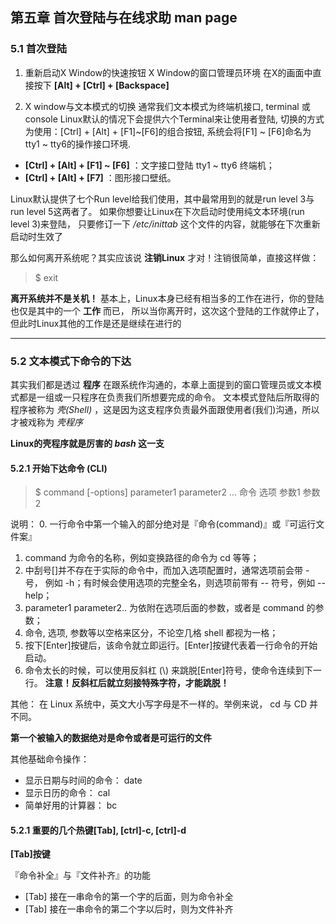 ## 第五章 首次登陆与在线求助 man page

### 5.1 首次登陆

1. 重新启动X Window的快速按钮
X Window的窗口管理员环境
在X的画面中直接按下 **[Alt] + [Ctrl] + [Backspace]**

2. X window与文本模式的切换
通常我们文本模式为终端机接口, terminal 或 console
Linux默认的情况下会提供六个Terminal来让使用者登陆, 切换的方式为使用：[Ctrl] + [Alt] + [F1]~[F6]的组合按钮, 系统会将[F1] ~ [F6]命名为tty1 ~ tty6的操作接口环境.


* **[Ctrl] + [Alt] + [F1] ~ [F6]**  ：文字接口登陆 tty1 ~ tty6 终端机；
* **[Ctrl] + [Alt] + [F7]**  ：图形接口壁纸。


 Linux默认提供了七个Run level给我们使用，其中最常用到的就是run level 3与run level 5这两者了。 如果你想要让Linux在下次启动时使用纯文本环境(run level 3)来登陆， 只要修订一下 */etc/inittab* 这个文件的内容，就能够在下次重新启动时生效了

那么如何离开系统呢？其实应该说 **注销Linux** 才对！注销很简单，直接这样做：

>$ exit

**离开系统并不是关机！**  基本上，Linux本身已经有相当多的工作在进行，你的登陆也仅是其中的一个 **工作** 而已， 所以当你离开时，这次这个登陆的工作就停止了，但此时Linux其他的工作是还是继续在进行的

***

### 5.2 文本模式下命令的下达

其实我们都是透过 **程序** 在跟系统作沟通的，本章上面提到的窗口管理员或文本模式都是一组或一只程序在负责我们所想要完成的命令。 文本模式登陆后所取得的程序被称为 *壳(Shell)* ，这是因为这支程序负责最外面跟使用者(我们)沟通，所以才被戏称为 *壳程序*

**Linux的壳程序就是厉害的 *bash* 这一支**

#### 5.2.1 开始下达命令 (CLI)

> $ command [-options] parameter1 parameter2 ...
命令 选项 参数1 参数2

说明：
0. 一行命令中第一个输入的部分绝对是『命令(command)』或『可运行文件案』
1. command 为命令的名称，例如变换路径的命令为 cd 等等；
2. 中刮号[]并不存在于实际的命令中，而加入选项配置时，通常选项前会带 - 号，
   例如 -h；有时候会使用选项的完整全名，则选项前带有 -- 符号，例如 --help；
3. parameter1 parameter2.. 为依附在选项后面的参数，或者是 command 的参数；  
4. 命令, 选项, 参数等以空格来区分，不论空几格 shell 都视为一格；  
5. 按下[Enter]按键后，该命令就立即运行。[Enter]按键代表着一行命令的开始启动。
6. 命令太长的时候，可以使用反斜杠 (\\) 来跳脱[Enter]符号，使命令连续到下一行。
   **注意！反斜杠后就立刻接特殊字符，才能跳脱！**

其他：
在 Linux 系统中，英文大小写字母是不一样的。举例来说， cd 与 CD 并不同。

**第一个被输入的数据绝对是命令或者是可运行的文件**

其他基础命令操作：
* 显示日期与时间的命令： date
* 显示日历的命令： cal
* 简单好用的计算器： bc

#### 5.2.1 重要的几个热键[Tab], [ctrl]-c, [ctrl]-d

**[Tab]按键**

『命令补全』与『文件补齐』的功能


* [Tab] 接在一串命令的第一个字的后面，则为命令补全
* [Tab] 接在一串命令的第二个字以后时，则为文件补齐
